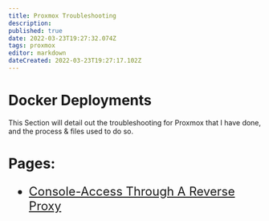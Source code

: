 ```yaml
---
title: Proxmox Troubleshooting
description: 
published: true
date: 2022-03-23T19:27:32.074Z
tags: proxmox
editor: markdown
dateCreated: 2022-03-23T19:27:17.102Z
---
```


# Docker Deployments

This Section will detail out the troubleshooting for Proxmox that I have done, and the process & files used to do so.

# Pages:

 <font size="5"> 
 
 - [Console-Access Through A Reverse Proxy](/Proxmox/Troubleshooting/Console-Access)